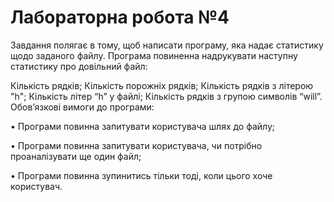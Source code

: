# Лабораторна робота №4
Завдання полягає в тому, щоб написати програму, яка надає статистику щодо заданого файлу. Програма повиненна надрукувати наступну статистику про довільний файл:

Кількість рядків;
Кількість порожніх рядків;
Кількість рядків з літерою "h";
Кількість літер “h” у файлі;
Кількість рядків з групою символів “will”.
Обов’язкові вимоги до програми:

• Програми повинна запитувати користувача шлях до файлу;

• Програми повинна запитувати користувача, чи потрібно проаналізувати ще один файл;

• Програми повинна зупинитись тільки тоді, коли цього хоче користувач.

